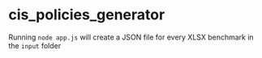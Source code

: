 # cis_policies_generator
Running `node app.js` will create a JSON file for every XLSX benchmark in the `input` folder
